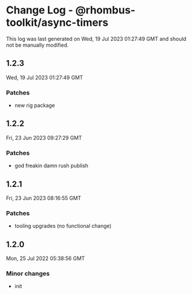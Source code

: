 # Change Log - @rhombus-toolkit/async-timers

This log was last generated on Wed, 19 Jul 2023 01:27:49 GMT and should not be manually modified.

## 1.2.3
Wed, 19 Jul 2023 01:27:49 GMT

### Patches

- new rig package

## 1.2.2
Fri, 23 Jun 2023 09:27:29 GMT

### Patches

- god freakin damn rush publish

## 1.2.1
Fri, 23 Jun 2023 08:16:55 GMT

### Patches

- tooling upgrades (no functional change)

## 1.2.0
Mon, 25 Jul 2022 05:38:56 GMT

### Minor changes

- init

